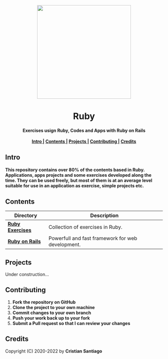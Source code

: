 <div align = 'center'>
<img  src="https://user-images.githubusercontent.com/103728899/174420697-d35a8613-32d5-40a3-bb30-e74416ca31a0.png" width= 300>
</div>
<h1 align='center'> Ruby</h1>

<h4 align='center'> Exercises usign Ruby, Codes and Apps with Ruby on Rails </h4>


<p align= 'center'> 
  <b>
    <a href ='#intro' > Intro </a>|
    <a href ='#contents' > Contents </a>|
    <a href ='#project' > Projects </a>|
    <a href ='#contribute'>Contributing </a>|
    <a href ='#credits' > Credits </a>
  </b>
</p>

<h2>
  <a name="intro">Intro </a> 
</h2>
 
####  This repository contains over 80% of the contents based in Ruby. Applications, apps projects and some exercises developed along the time. They can be used freely, but most of them is at an average level suitable for use in an application as exercise, simple projects etc.


<h2>
  <a name="contents">Contents </a> 
</h2>

  Directory | Description
  ----------|-------------------------------------------
  [**Ruby Exercises**](https://github.com/cristian-santiago/Ruby/tree/main/Ruby%20Exercises)  |Collection of exercises in Ruby.
  [**Ruby on Rails**](https://github.com/cristian-santiago/Ruby/tree/main/Ruby%20on%20Rails)  |Powerfull and fast framework for web development.
  



<h2>
  <a name="project">Projects </a> 
</h2>
  Under construction...
<h2>
  <a name="contribute">Contributing </a> 
</h2>


1. **Fork the repository on GitHub**
2. **Clone the project to your own machine**
3. **Commit changes to your own branch**
4. **Push your work back up to your fork**
5. **Submit a Pull request so that I can review your changes**

<h2>
  <a name="credits">Credits </a> 
</h2>

Copyright (C) 2020-2022 by **Cristian Santiago** 
